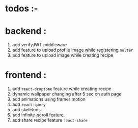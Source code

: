 # todos :-

# backend :

1. add verifyJWT middleware
1. add feature to upload profile image while registering `multer`
1. add feature to upload image while creating recipe

# frontend :

1. add `react-dropzone` feature while creating recipe
1. dynamic wallpaper changing after 5 sec on auth page
1. add animations using framer motion
1. add `react-query`
1. add skeletons
1. add infinite-scroll feature.
1. add share recipe feature `react-share`
